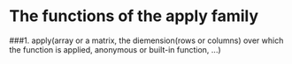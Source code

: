# The functions of the apply family

###1. apply(array or a matrix, the diemension(rows or columns) over which the function is applied, anonymous or built-in function, ...)
